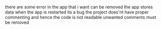 there are some error in the app that i want can be removed
the app stores data when the app is restarted its a bug
the project does'nt have proper commenting and hence the code is not readable
unwanted comments must be removed
